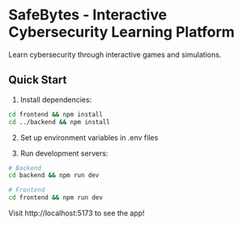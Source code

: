 # SafeBytes - Interactive Cybersecurity Learning Platform

Learn cybersecurity through interactive games and simulations.

## Quick Start

1. Install dependencies:
```bash
cd frontend && npm install
cd ../backend && npm install
```

2. Set up environment variables in .env files

3. Run development servers:
```bash
# Backend
cd backend && npm run dev

# Frontend  
cd frontend && npm run dev
```

Visit http://localhost:5173 to see the app!
